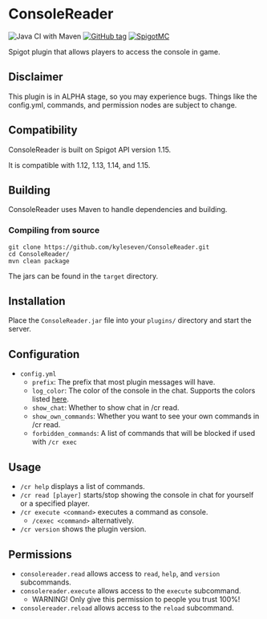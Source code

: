# ConsoleReader

![Java CI with Maven](https://github.com/kyleseven/ConsoleReader/workflows/Java%20CI%20with%20Maven/badge.svg)
[![GitHub tag](https://img.shields.io/github/tag/kyleseven/ConsoleReader.svg)](https://GitHub.com/kyleseven/ConsoleReader/tags/)
[![SpigotMC](https://pluginbadges.glitch.me/api/v1/dl/View%20ConsoleReader%20on%20SpigotMC-limegreen.svg?spigot=consolereader.78041&style=flat)](https://www.spigotmc.org/resources/consolereader.78041/)

Spigot plugin that allows players to access the console in game.

## Disclaimer
This plugin is in ALPHA stage, so you may experience bugs.
Things like the config.yml, commands, and permission nodes are subject to change.

## Compatibility
ConsoleReader is built on Spigot API version 1.15.

It is compatible with 1.12, 1.13, 1.14, and 1.15.

## Building

ConsoleReader uses Maven to handle dependencies and building.

### Compiling from source

    git clone https://github.com/kyleseven/ConsoleReader.git
    cd ConsoleReader/
    mvn clean package
    
The jars can be found in the `target` directory.

## Installation

Place the `ConsoleReader.jar` file into your `plugins/` directory and start the server.

## Configuration

- `config.yml`
    - `prefix`: The prefix that most plugin messages will have.
    - `log_color`: The color of the console in the chat. Supports the colors listed [here](https://hub.spigotmc.org/javadocs/bukkit/org/bukkit/ChatColor.html).
    - `show_chat`: Whether to show chat in /cr read.
    - `show_own_commands`: Whether you want to see your own commands in /cr read.
    - `forbidden_commands`: A list of commands that will be blocked if used with `/cr exec`

## Usage

- `/cr help` displays a list of commands.
- `/cr read [player]` starts/stop showing the console in chat for yourself or a specified player.
- `/cr execute <command>` executes a command as console.
    - `/cexec <command>` alternatively.
- `/cr version` shows the plugin version.

## Permissions

- `consolereader.read` allows access to `read`, `help`, and `version` subcommands.
- `consolereader.execute` allows access to the `execute` subcommand.
    - WARNING! Only give this permission to people you trust 100%!
- `consolereader.reload` allows access to the `reload` subcommand.
